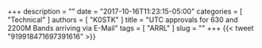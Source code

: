 +++
description = ""
date = "2017-10-16T11:23:15-05:00"
categories = [ "Technical" ]
authors = [ "K0STK" ]
title = "UTC approvals for 630 and 2200M Bands arriving via E-Mail"
tags = [ "ARRL" ]
slug = ""
+++
{{< tweet "919918471697391616" >}}
<!--more-->

